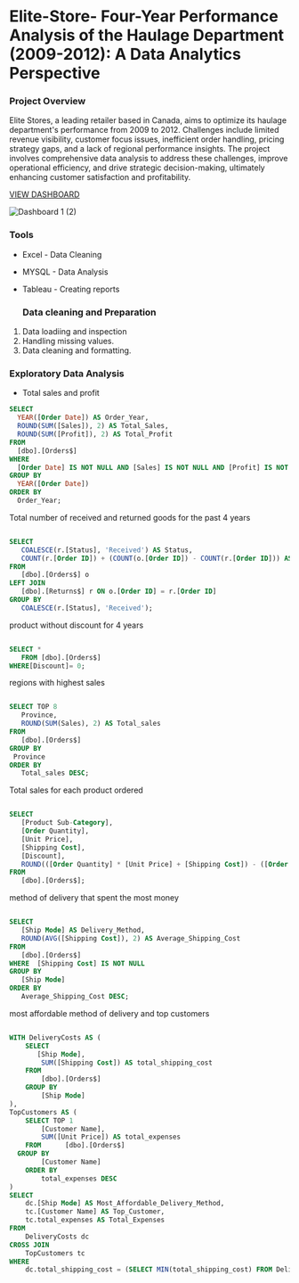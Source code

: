 # Elite-Store- Four-Year Performance Analysis of the Haulage Department (2009-2012): A Data Analytics Perspective

### Project Overview


Elite Stores, a leading retailer based in Canada, aims to optimize its haulage department's performance from 2009 to 2012. Challenges include limited revenue visibility, customer focus issues, inefficient order handling, pricing strategy gaps, and a lack of regional performance insights. The project involves comprehensive data analysis to address these challenges, improve operational efficiency, and drive strategic decision-making, ultimately enhancing customer satisfaction and profitability.

[VIEW DASHBOARD](https://public.tableau.com/views/Elitestoreportfolioproject/Dashboard1?:language=en-GB&:sid=BFADC53B5D4245B29F1127889DF0690C-0:0&:display_count=n&:origin=viz_share_link)

![Dashboard 1 (2)](https://github.com/j7878/Elite-Store-/assets/58298723/4a1047a3-27ad-4176-8073-ac1a58100dfd)

### Tools

- Excel - Data Cleaning
- MYSQL - Data Analysis
- Tableau - Creating reports

    ### Data cleaning and Preparation

1. Data loadiing and inspection
2. Handling missing values.
3. Data cleaning and formatting.


  ### Exploratory Data Analysis


  - Total sales and profit

  ```sql
SELECT 
    YEAR([Order Date]) AS Order_Year, 
    ROUND(SUM([Sales]), 2) AS Total_Sales,
    ROUND(SUM([Profit]), 2) AS Total_Profit
FROM 
    [dbo].[Orders$]
WHERE 
    [Order Date] IS NOT NULL AND [Sales] IS NOT NULL AND [Profit] IS NOT NULL
GROUP BY 
    YEAR([Order Date])
ORDER BY 
    Order_Year;
 ```
Total number of received and returned goods for the past 4 years

 ```sql

SELECT 
    COALESCE(r.[Status], 'Received') AS Status,
    COUNT(r.[Order ID]) + (COUNT(o.[Order ID]) - COUNT(r.[Order ID])) AS Product_units
FROM 
    [dbo].[Orders$] o
LEFT JOIN 
    [dbo].[Returns$] r ON o.[Order ID] = r.[Order ID]
GROUP BY 
    COALESCE(r.[Status], 'Received');
 ```
product without discount for 4 years

 ```sql

SELECT *
	FROM [dbo].[Orders$] 
WHERE[Discount]= 0;
 ```
regions with highest sales

 ```sql

SELECT TOP 8
    Province,
    ROUND(SUM(Sales), 2) AS Total_sales
FROM 
    [dbo].[Orders$]
GROUP BY
  Province
ORDER BY 
    Total_sales DESC;
 ```
Total sales for each product ordered
 ```sql

SELECT 
    [Product Sub-Category],
    [Order Quantity],
    [Unit Price],
    [Shipping Cost],
    [Discount],
    ROUND(([Order Quantity] * [Unit Price] + [Shipping Cost]) - ([Order Quantity] * [Unit Price] + [Shipping Cost]) * [Discount], 2) AS Total_sales
FROM 
    [dbo].[Orders$];
 ```

method of delivery that spent the most money

 ```sql

SELECT 
    [Ship Mode] AS Delivery_Method,
    ROUND(AVG([Shipping Cost]), 2) AS Average_Shipping_Cost
FROM 
    [dbo].[Orders$]
WHERE  [Shipping Cost] IS NOT NULL
GROUP BY 
    [Ship Mode]
ORDER BY 
    Average_Shipping_Cost DESC;
 ```

most affordable method of delivery and top customers

```sql

WITH DeliveryCosts AS (
    SELECT 
       [Ship Mode], 
        SUM([Shipping Cost]) AS total_shipping_cost
    FROM 
        [dbo].[Orders$]
    GROUP BY 
        [Ship Mode]
),
TopCustomers AS (
    SELECT TOP 1
        [Customer Name],  
        SUM([Unit Price]) AS total_expenses
    FROM      [dbo].[Orders$]  
  GROUP BY 
        [Customer Name]
    ORDER BY 
        total_expenses DESC
)
SELECT 
    dc.[Ship Mode] AS Most_Affordable_Delivery_Method,
    tc.[Customer Name] AS Top_Customer,
    tc.total_expenses AS Total_Expenses
FROM 
    DeliveryCosts dc
CROSS JOIN
    TopCustomers tc
WHERE 
    dc.total_shipping_cost = (SELECT MIN(total_shipping_cost) FROM DeliveryCosts);
```







  


